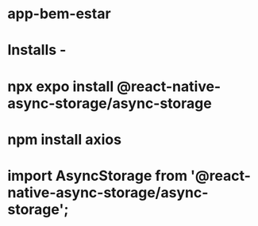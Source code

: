 # app-bem-estar

# Installs - 

# npx expo install @react-native-async-storage/async-storage

# npm install axios

# import AsyncStorage from '@react-native-async-storage/async-storage';
